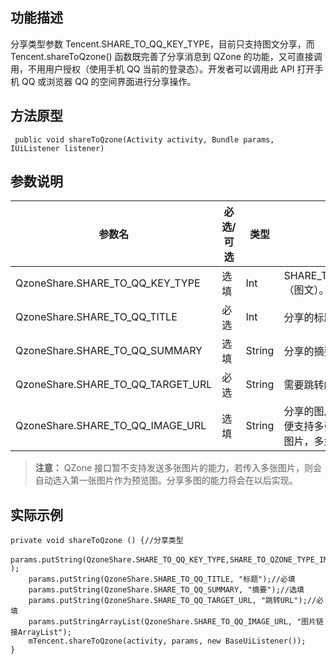 
## 功能描述
分享类型参数 Tencent.SHARE_TO_QQ_KEY_TYPE，目前只支持图文分享，而 Tencent.shareToQzone() 函数既完善了分享消息到 QZone 的功能，又可直接调用，不用用户授权（使用手机 QQ 当前的登录态）。开发者可以调用此 API 打开手机 QQ 或浏览器 QQ 的空间界面进行分享操作。

## 方法原型

```
 public void shareToQzone(Activity activity, Bundle params, IUiListener listener)
```

## 参数说明

| 参数名 |必选/可选 | 类型 |参数说明 |
|---------|---------|---------|---------|
| QzoneShare.SHARE_TO_QQ_KEY_TYPE | 选填 | Int |SHARE_TO_QZONE_TYPE_IMAGE_TEXT（图文）。 |
| QzoneShare.SHARE_TO_QQ_TITLE | 必选 |Int |分享的标题，最多 200 个字符。|
| QzoneShare.SHARE_TO_QQ_SUMMARY | 选填 | String |分享的摘要，最多 600 字符。 |
| QzoneShare.SHARE_TO_QQ_TARGET_URL | 必选 | String|需要跳转的链接，URL 字符串。 |
| QzoneShare.SHARE_TO_QQ_IMAGE_URL | 选填 | String |分享的图片, 以 ArrayList<String> 的类型传入，以便支持多张图片（注：图片最多支持 9 张图片，多余的图片会被丢弃）。 |

>**注意：**
>QZone 接口暂不支持发送多张图片的能力，若传入多张图片，则会自动选入第一张图片作为预览图。分享多图的能力将会在以后实现。

## 实际示例 

```
private void shareToQzone () {//分享类型
　　params.putString(QzoneShare.SHARE_TO_QQ_KEY_TYPE,SHARE_TO_QZONE_TYPE_IMAGE_TEXT );
    params.putString(QzoneShare.SHARE_TO_QQ_TITLE, "标题");//必填
    params.putString(QzoneShare.SHARE_TO_QQ_SUMMARY, "摘要");//选填
    params.putString(QzoneShare.SHARE_TO_QQ_TARGET_URL, "跳转URL");//必填
    params.putStringArrayList(QzoneShare.SHARE_TO_QQ_IMAGE_URL, "图片链接ArrayList");
    mTencent.shareToQzone(activity, params, new BaseUiListener());
}
```
